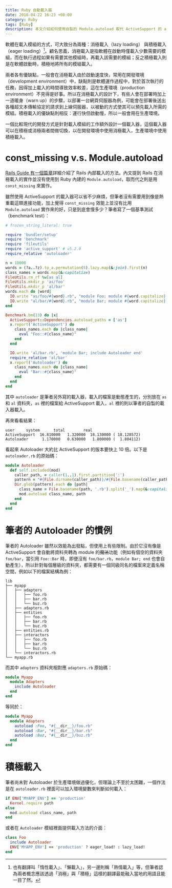 ```yaml
---
title: Ruby 自動載入器
date: 2018-04-22 16:23 +08:00
category: Ruby
tags: [Ruby]
description: 本文介紹如何使用自製的 Module.autoload 取代 ActiveSupport 的 autoload 功能，並且將效能提升至 10 倍。
---
```


軟體在載入模組的方式，可大致分為兩種：消極載入（lazy loading） 與積極載入（eager loading）[^1]。顧名思義，消極載入是指軟體在啟動時僅載入少數需要的模組，而在執行過程如果有需要其他模組時，再載入該需要的模組；反之積極載入則是在軟體啟動時，積極地將所有的模組載入。

<!-- more -->

兩者各有優缺點，一般會在消極載入由於啟動速度快，常用在開發環境（development environment）中，缺點則是軟體運作過程中，對於首次執行的任務，因得加上載入的時間導致效率較差，這在生產環境（production environment）不見得是好事。所以在消極載入的設計下，有些人會在部署時加上一道暖身（warn up）的步驟，以部署一台網頁伺服器為例，可能會在部署後送出各種超文本傳輸協定的請求到上線伺服器，以被動的方式使其可以預先載入所需的模組。積極載入的優缺點則相反：運行快但啟動慢，所以一般會用在生產環境。

一個比較現代的開發方式是針對載入模組的工作額外設計一個載入器，這個載入器可以在積極或消極兩者間做切換，以在開發環境中使用消極載入，生產環境中使用積極載入。

# const_missing v.s. Module.autoload

[Rails Guide 有一個篇章](http://guides.rubyonrails.org/autoloading_and_reloading_constants.html)詳細介紹了 Rails 內部載入的方法。內文提到 Rails 在消極載入的實作並沒有使用到 Ruby 內建的 `Module.autoload`，取而代之則是用 `const_missing` 來實作。

雖然使用 ActiveSupport 的載入器可以省不少麻煩，但筆者沒有需要用到像是熱重載這類進接功能，加上覺得 `const_missing` 效能上並沒有比用 `Module.autoload` 實作來的好，只是到底會慢多少？筆者寫了一個基準測試（benchmark test）：

```ruby
# frozen_string_literal: true

require 'bundler/setup'
require 'benchmark'
require 'fileutils'
require 'active_support' # v5.2.0
require_relative 'autoloader'

n = 10000
words = (?a..?z).to_a.permutation(5).lazy.map(&:join).first(n)
class_names = words.map(&:capitalize)
FileUtils.rm_rf %w[as al]
FileUtils.mkdir_p 'as/foo'
FileUtils.mkdir_p 'al/bar'
words.each do |word|
  IO.write "as/foo/#{word}.rb", "module Foo; module #{word.capitalize} end end"
  IO.write "al/bar/#{word}.rb", "module Bar; module #{word.capitalize} end end"
end

Benchmark.bm(13) do |x|
  ActiveSupport::Dependencies.autoload_paths = ['as']
  x.report('ActiveSupport') do
    class_names.each do |class_name|
      eval "Foo::#{class_name}"
    end
  end

  IO.write 'al/bar.rb', 'module Bar; include Autoloader end'
  require_relative 'al/bar'
  x.report('Autoloader') do
    class_names.each do |class_name|
      eval "Bar::#{class_name}"
    end
  end
end
```

其中 `autoloader` 是筆者另外寫的載入器，載入的檔案是動態產生的，分別放在 `as` 和 `al` 資料夾，`as` 裡的檔案給 ActiveSupport 載入，`al` 裡的則以筆者的自製的載入器載入。

再來看看結果：

```
user     system      total        real
ActiveSupport  16.810000   1.320000  18.130000 ( 18.128572)
Autoloader      1.170000   0.630000   1.800000 (  1.804112)
```

看起來 Autoloader 大約比 ActiveSupport 的版本要快上 10 倍。以下是 `autoloader.rb` 的原始碼：

```ruby
module Autoloader
  def self.included(mod)
    caller_path, = caller(1..1).first.partition(':')
    pattern = "#{File.dirname(caller_path)}/#{File.basename(caller_path, '.rb')}/*.rb"
    Dir.glob(pattern).each do |path|
      class_name = File.basename(path, '.rb').split('_').map(&:capitalize).join.to_sym
      mod.autoload class_name, path
    end
  end
end
```

# 筆者的 Autoloader 的慣例

筆者的 Autoloader 雖然以效能為出發點，但使用上有些限制。由於它沒有像是 ActiveSupport 會自動將資料夾轉為 module 的<del>魔法</del>功能（例如有個空的資料夾 `foo/bar`，當引用 `Foo::Bar` 時，即便沒有 `foo/bar.rb`，`module Bar; end` 也會自動產生），所以針對每個層級的資料夾，都需要有一個同級同名的檔案來定義名稱空間，例如以下的檔案結構為例：

```
lib
├── myapp
│   ├── adapters
│   │   ├── foo.rb
│   │   ├── bar.rb
│   │   └── buz.rb
│   ├── adapters.rb
│   ├── entities
│   │   ├── foo.rb
│   │   ├── bar.rb
│   │   └── buz.rb
│   ├── entities.rb
│   ├── interactors
│   │   ├── foo.rb
│   │   ├── bar.rb
│   │   └── buz.rb
│   └── interactors.rb
└── myapp.rb
```

而其中 `adapters` 資料夾相對應 `adapters.rb` 原始碼：

```ruby
module Myapp
  module Adapters
    include Autoloader
  end
end
```

等同於：

```ruby
module Myapp
  module Adapters
    autoload :Foo, "#{__dir__}/foo.rb"
    autoload :Bar, "#{__dir__}/bar.rb"
    autoload :Buz, "#{__dir__}/buz.rb"
  end
end
```

# 積極載入

筆者尚未對 Autoloader 於生產環境做過優化，但理論上不至於太困難，一個作法是在 `autoloader.rb` 裡面可以加入環境變數來判斷如何載入：

```ruby
if ENV['MYAPP_ENV'] == 'production'
  Kernel.require path
else
  mod.autoload class_name, path
end
```

或者在 `Autoloader` 模組裡面提供載入方法的介面：

```ruby
class Foo
  include Autoloader
  ENV['MYAPP_ENV'] == 'production' ? eager_load! : lazy_load!
end
```

[^1]: 也有翻譯叫「惰性載入」、「懶載入」，另一邊則稱「熱情載入」等，但筆者認為兩者概念應該透過「消極」與「積極」這樣的翻譯最能融入當地的用語且能一目了然。
